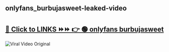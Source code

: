 
 ## onlyfans_burbujasweet-leaked-video 

# <h2><a href="https://clipsfans.com/onlyfans_burbujasweet&ref=git">🔗 Click to LINKS ⏩⏩ 👉 🟢 onlyfans burbujasweet </a></h2>

<a href="https://clipsfans.com/onlyfans_burbujasweet&ref=git" rel="nofollow" data-target="animated-image.originalLink"><img src="https://i.ibb.co.com/xMMVF88/686577567.gif" alt="Viral Video Original" style="max-width: 100%; display: inline-block;" data-target="animated-image.originalImage"></a>
